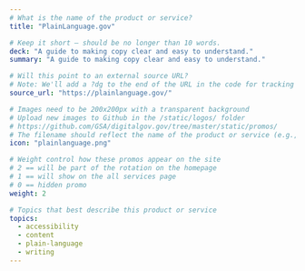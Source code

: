 ```yaml
---
# What is the name of the product or service?
title: "PlainLanguage.gov"

# Keep it short — should be no longer than 10 words.
deck: "A guide to making copy clear and easy to understand."
summary: "A guide to making copy clear and easy to understand."

# Will this point to an external source URL?
# Note: We'll add a ?dg to the end of the URL in the code for tracking purposes
source_url: "https://plainlanguage.gov/"

# Images need to be 200x200px with a transparent background
# Upload new images to Github in the /static/logos/ folder
# https://github.com/GSA/digitalgov.gov/tree/master/static/promos/
# The filename should reflect the name of the product or service (e.g., challenge-gov.png)
icon: "plainlanguage.png"

# Weight control how these promos appear on the site
# 2 == will be part of the rotation on the homepage
# 1 == will show on the all services page
# 0 == hidden promo
weight: 2

# Topics that best describe this product or service
topics:
  - accessibility
  - content
  - plain-language
  - writing
---
```

